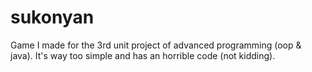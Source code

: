 # sukonyan
Game I made for the 3rd unit project of advanced programming (oop &amp; java). It's way too simple and has an horrible code (not kidding).
